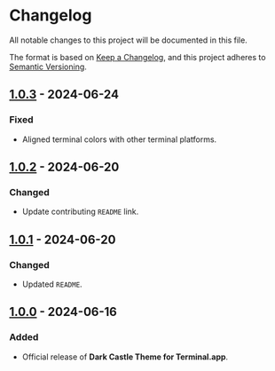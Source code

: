 # Changelog

All notable changes to this project will be documented in this file.

The format is based on [Keep a Changelog](https://keepachangelog.com/en/1.1.0/),
and this project adheres to [Semantic Versioning](https://semver.org/spec/v2.0.0.html).

## [1.0.3] - 2024-06-24

### Fixed

- Aligned terminal colors with other terminal platforms.

## [1.0.2] - 2024-06-20

### Changed

- Update contributing `README` link.

## [1.0.1] - 2024-06-20

### Changed

- Updated `README`.

## [1.0.0] - 2024-06-16

### Added

- Official release of **Dark Castle Theme for Terminal.app**.

[1.0.3]: https://github.com/scottgriv/Dark-Castle-Terminal-App/compare/v1.0.2...v1.0.3
[1.0.2]: https://github.com/scottgriv/Dark-Castle-Terminal-App/compare/v1.0.1...v1.0.2
[1.0.1]: https://github.com/scottgriv/Dark-Castle-Terminal-App/compare/v1.0.0...v1.0.1
[1.0.0]: https://github.com/scottgriv/Dark-Castle-Terminal-App/releases/tag/v1.0.0
